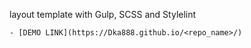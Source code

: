 layout template with Gulp, SCSS and Stylelint

    - [DEMO LINK](https://Dka888.github.io/<repo_name>/)
